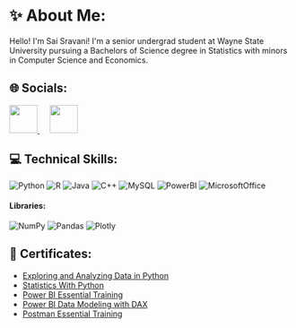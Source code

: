 # ✨ About Me:

Hello! I'm Sai Sravani! I'm a senior undergrad student at Wayne State University pursuing a Bachelors of Science degree in Statistics with minors in Computer Science and Economics.

## 🌐 Socials:
<a href="http://www.linkedin.com/in/saisravanisure">
    <img height="50" src="https://cdn2.iconfinder.com/data/icons/social-icon-3/512/social_style_3_in-306.png"/>
</a> &emsp;
<a href="mailto:saisravanisure@gmail.com">
    <img height="50" src="https://www.vectorlogo.zone/logos/gmail/gmail-icon.svg"/>
</a>

## 💻 Technical Skills: 
![Python](https://img.shields.io/badge/python-3670A0?style=for-the-badge&logo=python&logoColor=ffdd54)
![R](https://img.shields.io/badge/r-%23276DC3.svg?style=for-the-badge&logo=r&logoColor=white)
![Java](https://img.shields.io/badge/java-%23ED8B00.svg?style=for-the-badge&logo=java&logoColor=white)
![C++](https://img.shields.io/badge/c++-%2300599C.svg?style=for-the-badge&logo=c%2B%2B&logoColor=white)
![MySQL](https://img.shields.io/badge/MySQL-005C84?style=for-the-badge&logo=mysql&logoColor=white)
![PowerBI](https://img.shields.io/badge/PowerBI-F2C811?style=for-the-badge&logo=Power%20BI&logoColor=white)
![MicrosoftOffice](https://img.shields.io/badge/Microsoft_Office-D83B01?style=for-the-badge&logo=microsoft-office&logoColor=white)
#### Libraries:
![NumPy](https://img.shields.io/badge/Numpy-777BB4?style=for-the-badge&logo=numpy&logoColor=white)
![Pandas](https://img.shields.io/badge/Pandas-2C2D72?style=for-the-badge&logo=pandas&logoColor=white)
![Plotly](https://img.shields.io/badge/Plotly-239120?style=for-the-badge&logo=plotly&logoColor=white)

## 📜 Certificates: 
* [Exploring and Analyzing Data in Python](https://www.datacamp.com/statement-of-accomplishment/course/812292743ea56f4fd8b8c5e852237c3d2ee2c578)
* [Statistics With Python](https://www.coursera.org/account/accomplishments/specialization/F6LVXA4APZ9J?utm_source=link&utm_medium=certificate&utm_content=cert_image&utm_campaign=pdf_header_button&utm_product=s12n)
* [Power BI Essential Training](https://www.linkedin.com/learning/certificates/56501d34d42d08579a609f2c0db5f152b9c098fd567fcbd5305c5a13f2d2515f)
* [Power BI Data Modeling with DAX](https://www.linkedin.com/learning/certificates/28d5c811307a9ee867edfff1946720677db5d4371c2bd583cc510ce82acca8c6)
* [Postman Essential Training](https://www.linkedin.com/learning/certificates/0492a0e98b5140e7556113c2b35636002db4d0bc6f0ecfb4546a3ca5b5d68321)


<!--
**sssure02/sssure02** is a ✨ _special_ ✨ repository because its `README.md` (this file) appears on your GitHub profile.

Here are some ideas to get you started:

- 🔭 I’m currently working on ...
https://github.com/Ileriayo/markdown-badges
- 👯 I’m looking to collaborate on ...
- 🤔 I’m looking for help with ...
- 💬 Ask me about ...
- 📫 How to reach me: ...

- ⚡ Fun fact: ...
-->
